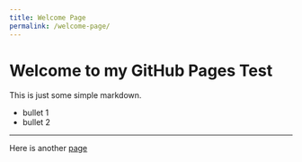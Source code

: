 ```yaml
---
title: Welcome Page
permalink: /welcome-page/
---
```


# Welcome to my GitHub Pages Test

This is just some simple markdown.

* bullet 1
* bullet 2

-----------------------------

Here is another [page](page1.md)
